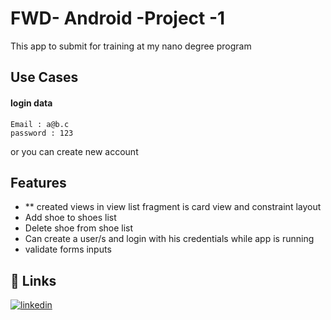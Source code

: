 # FWD- Android -Project -1

This app to submit for training at my nano degree program

## Use Cases

#### login data

``` 
Email : a@b.c 
password : 123
```
or you can create new account


## Features
- ** created views in view list fragment is card view and constraint layout 
- Add shoe to shoes list
- Delete shoe from shoe list
- Can create a user/s and login with his credentials while app is running
- validate forms inputs


## 🔗 Links
[![linkedin](https://img.shields.io/badge/linkedin-0A66C2?style=for-the-badge&logo=linkedin&logoColor=white)](https://www.linkedin.com/in/bigadaboubakr/)
 
